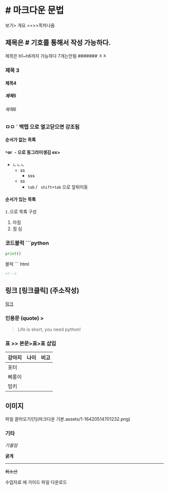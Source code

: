 # # 마크다운 문법

보기> 개요    ==>>목차나옴

## 제목은 # 기호를 통해서 작성 가능하다. 

제목은 h1~h6까지 가능하다     7개는안됨  ####### ㅈㅈ

### 제목 3

#### 제목4

##### 제목5 

###### 제목6

### ㅁㅁ  ` 백텝 으로 열고닫으면 강조됨 

#### 순서가 없는 목록 

#### `*`or` -`  으로 동그라미생김 ex>

- ㄴㄴㄴ
  - ss
    - sss
  - ss	
    - `tab`   / ` shift+tab`  으로 앞뒤이동

#### 순서가 있는 목록

`1.`으로 목록 구성

1. 아침
2. 점	심

### 코드블럭  ```python

```python
print()
```

블럭 ``` html

```html
<!-->
```

## 링크  [링크클릭] (주소작성)

[링크](www.naver.com)

### 인용문 (quote)    > 

> Life is short, you need python! 

### 표  >> 본문>표>표 삽입

| 강아지 | 나이 | 비고 |
| ------ | ---- | ---- |
| 포터   |      |      |
| 삐롱이 |      |      |
| 밍키   |      |      |

##  이미지

파일 끌어오기![1](마크다운 기본.assets/1-16420514701232.png)



### 기타

*기울임*

**굵게**

---

~~취소선~~

수업자료 에 가이드 파일 다운로드



